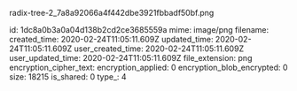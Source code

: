radix-tree-2_7a8a92066a4f442dbe3921fbbadf50bf.png

id: 1dc8a0b3a0a04d138b2cd2ce3685559a
mime: image/png
filename: 
created_time: 2020-02-24T11:05:11.609Z
updated_time: 2020-02-24T11:05:11.609Z
user_created_time: 2020-02-24T11:05:11.609Z
user_updated_time: 2020-02-24T11:05:11.609Z
file_extension: png
encryption_cipher_text: 
encryption_applied: 0
encryption_blob_encrypted: 0
size: 18215
is_shared: 0
type_: 4